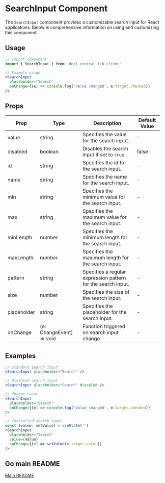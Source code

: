 # SearchInput Component

The `SearchInput` component provides a customizable search input for React applications. Below is comprehensive information on using and customizing this component.

## Usage

```jsx
// Import component
import { SearchInput } from 'dept-central-lib-client'
```

```jsx
// Example usage
<SearchInput
  placeholder="Search"
  onChange={(e) => console.log('Value changed', e.target.checked)}
/>
```

## Props

| Prop        | Type                                       | Description                                                  | Default Value |
| ----------- | ------------------------------------------ | ------------------------------------------------------------ | ------------- |
| value       | string                                     | Specifies the value for the search input.                    | -             |
| disabled    | boolean                                    | Disables the search input if set to `true`.                  | false         |
| id          | string                                     | Specifies the id for the search input.                       | -             |
| name        | string                                     | Specifies the name for the search input.                     | -             |
| min         | string                                     | Specifies the minimum value for the search input.            | -             |
| max         | string                                     | Specifies the maximum value for the search input.            | -             |
| minLength   | number                                     | Specifies the minimum length for the search input.           | -             |
| maxLength   | number                                     | Specifies the maximum length for the search input.           | -             |
| pattern     | string                                     | Specifies a regular expression pattern for the search input. | -             |
| size        | number                                     | Specifies the size of the search input.                      | -             |
| placeholder | string                                     | Specifies the placeholder for the search input.              | -             |
| onChange    | (e: ChangeEvent<HTMLInputElement>) => void | Function triggered on search input change.                   | -             |

## Examples

```jsx
// Standard search input
<SearchInput placeholder="Search" />

// Disabled search input
<SearchInput placeholder="Search" disabled />

// Change event
<SearchInput
  placeholder="Search"
  onChange={(e) => console.log('Value changed', e.target.checked)}
/>

// Controlled search input
const [value, setValue] = useState('')
<SearchInput
  placeholder="Search"
  value={value}
  onChange={(e) => setValue(e.target.value)}
/>
```

## Go main README

[Main README](../../../README.md#components)
